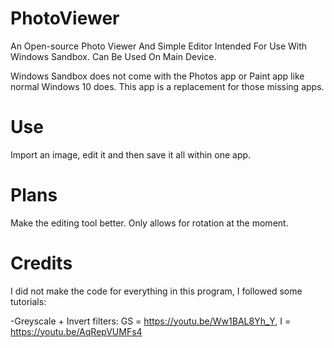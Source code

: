 # PhotoViewer
An Open-source Photo Viewer And Simple Editor Intended For Use With Windows Sandbox. Can Be Used On Main Device.

Windows Sandbox does not come with the Photos app or Paint app like normal Windows 10 does. This app is a replacement for those missing apps.

# Use
Import an image, edit it and then save it all within one app.

# Plans
Make the editing tool better. Only allows for rotation at the moment.

# Credits
I did not make the code for everything in this program, I followed some tutorials:

-Greyscale + Invert filters: GS = https://youtu.be/Ww1BAL8Yh_Y, I = https://youtu.be/AqRepVUMFs4
